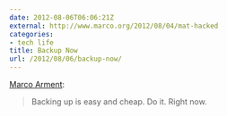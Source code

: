 ```yaml
---
date: 2012-08-06T06:06:21Z
external: http://www.marco.org/2012/08/04/mat-hacked
categories:
- tech life
title: Backup Now
url: /2012/08/06/backup-now/
---
```


[Marco Arment](http://www.marco.org/2012/08/04/mat-hacked):

> Backing up is easy and cheap. Do it. Right now.

